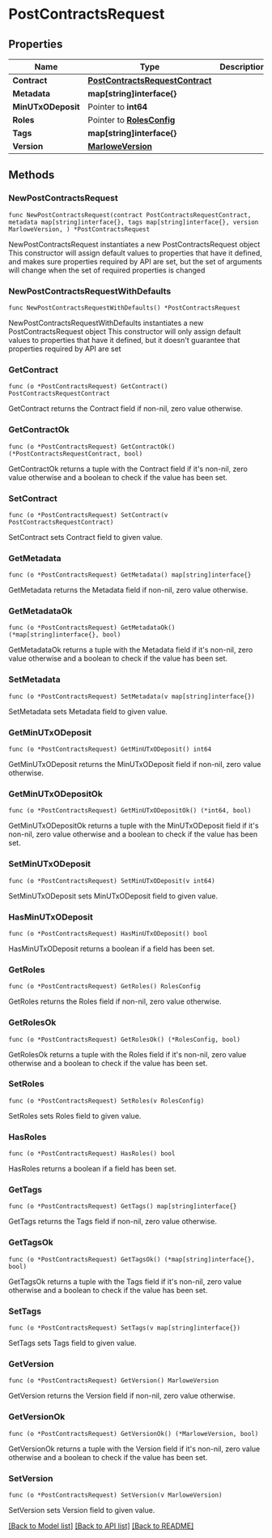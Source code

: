 # PostContractsRequest

## Properties

Name | Type | Description | Notes
------------ | ------------- | ------------- | -------------
**Contract** | [**PostContractsRequestContract**](PostContractsRequestContract.md) |  | 
**Metadata** | **map[string]interface{}** |  | 
**MinUTxODeposit** | Pointer to **int64** |  | [optional] 
**Roles** | Pointer to [**RolesConfig**](RolesConfig.md) |  | [optional] 
**Tags** | **map[string]interface{}** |  | 
**Version** | [**MarloweVersion**](MarloweVersion.md) |  | 

## Methods

### NewPostContractsRequest

`func NewPostContractsRequest(contract PostContractsRequestContract, metadata map[string]interface{}, tags map[string]interface{}, version MarloweVersion, ) *PostContractsRequest`

NewPostContractsRequest instantiates a new PostContractsRequest object
This constructor will assign default values to properties that have it defined,
and makes sure properties required by API are set, but the set of arguments
will change when the set of required properties is changed

### NewPostContractsRequestWithDefaults

`func NewPostContractsRequestWithDefaults() *PostContractsRequest`

NewPostContractsRequestWithDefaults instantiates a new PostContractsRequest object
This constructor will only assign default values to properties that have it defined,
but it doesn't guarantee that properties required by API are set

### GetContract

`func (o *PostContractsRequest) GetContract() PostContractsRequestContract`

GetContract returns the Contract field if non-nil, zero value otherwise.

### GetContractOk

`func (o *PostContractsRequest) GetContractOk() (*PostContractsRequestContract, bool)`

GetContractOk returns a tuple with the Contract field if it's non-nil, zero value otherwise
and a boolean to check if the value has been set.

### SetContract

`func (o *PostContractsRequest) SetContract(v PostContractsRequestContract)`

SetContract sets Contract field to given value.


### GetMetadata

`func (o *PostContractsRequest) GetMetadata() map[string]interface{}`

GetMetadata returns the Metadata field if non-nil, zero value otherwise.

### GetMetadataOk

`func (o *PostContractsRequest) GetMetadataOk() (*map[string]interface{}, bool)`

GetMetadataOk returns a tuple with the Metadata field if it's non-nil, zero value otherwise
and a boolean to check if the value has been set.

### SetMetadata

`func (o *PostContractsRequest) SetMetadata(v map[string]interface{})`

SetMetadata sets Metadata field to given value.


### GetMinUTxODeposit

`func (o *PostContractsRequest) GetMinUTxODeposit() int64`

GetMinUTxODeposit returns the MinUTxODeposit field if non-nil, zero value otherwise.

### GetMinUTxODepositOk

`func (o *PostContractsRequest) GetMinUTxODepositOk() (*int64, bool)`

GetMinUTxODepositOk returns a tuple with the MinUTxODeposit field if it's non-nil, zero value otherwise
and a boolean to check if the value has been set.

### SetMinUTxODeposit

`func (o *PostContractsRequest) SetMinUTxODeposit(v int64)`

SetMinUTxODeposit sets MinUTxODeposit field to given value.

### HasMinUTxODeposit

`func (o *PostContractsRequest) HasMinUTxODeposit() bool`

HasMinUTxODeposit returns a boolean if a field has been set.

### GetRoles

`func (o *PostContractsRequest) GetRoles() RolesConfig`

GetRoles returns the Roles field if non-nil, zero value otherwise.

### GetRolesOk

`func (o *PostContractsRequest) GetRolesOk() (*RolesConfig, bool)`

GetRolesOk returns a tuple with the Roles field if it's non-nil, zero value otherwise
and a boolean to check if the value has been set.

### SetRoles

`func (o *PostContractsRequest) SetRoles(v RolesConfig)`

SetRoles sets Roles field to given value.

### HasRoles

`func (o *PostContractsRequest) HasRoles() bool`

HasRoles returns a boolean if a field has been set.

### GetTags

`func (o *PostContractsRequest) GetTags() map[string]interface{}`

GetTags returns the Tags field if non-nil, zero value otherwise.

### GetTagsOk

`func (o *PostContractsRequest) GetTagsOk() (*map[string]interface{}, bool)`

GetTagsOk returns a tuple with the Tags field if it's non-nil, zero value otherwise
and a boolean to check if the value has been set.

### SetTags

`func (o *PostContractsRequest) SetTags(v map[string]interface{})`

SetTags sets Tags field to given value.


### GetVersion

`func (o *PostContractsRequest) GetVersion() MarloweVersion`

GetVersion returns the Version field if non-nil, zero value otherwise.

### GetVersionOk

`func (o *PostContractsRequest) GetVersionOk() (*MarloweVersion, bool)`

GetVersionOk returns a tuple with the Version field if it's non-nil, zero value otherwise
and a boolean to check if the value has been set.

### SetVersion

`func (o *PostContractsRequest) SetVersion(v MarloweVersion)`

SetVersion sets Version field to given value.



[[Back to Model list]](../README.md#documentation-for-models) [[Back to API list]](../README.md#documentation-for-api-endpoints) [[Back to README]](../README.md)


